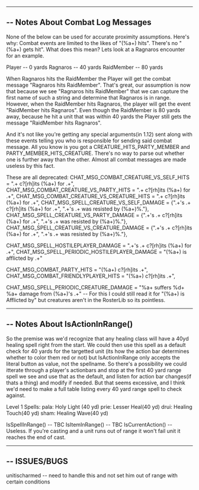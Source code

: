 ------------------------------------------------
-- Notes About Combat Log Messages
------------------------------------------------

None of the below can be used for accurate proximity assumptions. 
Here's why: Combat events are limited to the likes of "(%a+) hits". There's no "(%a+) gets hit". What does this mean? Lets look at a Ragnaros encounter for an example.

Player -- 0 yards
Ragnaros -- 40 yards
RaidMember -- 80 yards

When Ragnaros hits the RaidMember the Player will get the combat message "Ragnaros hits RaidMember". That's great, our assumption is now that because we see "Ragnaros hits RaidMember" that we can capture the first name of such a string and determine that Ragnaros is in range. However, when the RaidMember hits Ragnaros, the player will get the event "RaidMember hits Ragnaros". Even though the RaidMember is 80 yards away, because he hit a unit that was within 40 yards the Player still gets the message "RaidMember hits Ragnaros".

And it's not like you're getting any special arguments(in 1.12) sent along with these events telling you who is responsible for sending said combat message. All you know is you got a CREATURE_HITS_PARTY_MEMBER and PARTY_MEMBER_HITS_CREATURE. There's no way to parse out whether one is further away than the other. Almost all combat messages are made useless by this fact.

These are all deprecated:
CHAT_MSG_COMBAT_CREATURE_VS_SELF_HITS = ".+ c?[rh]its (%a+) for .+",
CHAT_MSG_COMBAT_CREATURE_VS_PARTY_HITS = ".+ c?[rh]its (%a+) for .+",
CHAT_MSG_COMBAT_CREATURE_VS_CREATURE_HITS = ".+ c?[rh]its (%a+) for .+",
CHAT_MSG_SPELL_CREATURE_VS_SELF_DAMAGE = {".+'s .+ c?[rh]its (%a+) for .+", ".+'s .+ was resisted by (%a+)%."},
CHAT_MSG_SPELL_CREATURE_VS_PARTY_DAMAGE = {".+'s .+ c?[rh]its (%a+) for .+", ".+'s .+ was resisted by (%a+)%."},
CHAT_MSG_SPELL_CREATURE_VS_CREATURE_DAMAGE = {".+'s .+ c?[rh]its (%a+) for .+", ".+'s .+ was resisted by (%a+)%."},

CHAT_MSG_SPELL_HOSTILEPLAYER_DAMAGE = ".+'s .+ c?[rh]its (%a+) for .+",
CHAT_MSG_SPELL_PERIODIC_HOSTILEPLAYER_DAMAGE = "(%a+) is afflicted by .+"

CHAT_MSG_COMBAT_PARTY_HITS = "(%a+) c?[rh]its .+",
CHAT_MSG_COMBAT_FRIENDLYPLAYER_HITS = "(%a+) c?[rh]its .+",

CHAT_MSG_SPELL_PERIODIC_CREATURE_DAMAGE = "%a+ suffers %d+ %a+ damage from (%a+)'s .+" -- For this I could still read it for "(%a+) is Afflicted by" but creatures aren't in the RosterLib so its pointless.

------------------------------------------------
-- Notes About IsActionInRange()
------------------------------------------------

So the premise was we'd recognize that any healing class will have a 40yd healing spell right from the start. We could then use this spell as a default check for 40 yards for the targetted unit (its how the action bar determines whether to color them red or not) but IsActionInRange only accepts the literal button as value, not the spellname. So there's a possibility we could itterate through a player's actionbars and stop at the first 40 yard range spell we see and use that as the default, and listen for action bar changes(if thats a thing) and modify if needed. But that seems excessive, and I think we'd need to make a full table listing every 40 yard range spell to check against.

Level 1 Spells:
pala: Holy Light (40 yd)
prie: Lesser Heal(40 yd)
drui: Healing Touch(40 yd)
sham: Healing Wave(40 yd)

IsSpellInRange() -- TBC
IsItemInRange() -- TBC
IsCurrentAction() -- Useless. If you're casting and a unit runs out of range it won't fail unit it reaches the end of cast.


------------------------------------------------
-- ISSUES/BUGS
------------------------------------------------
unitischarmed -- need to handle this and not set him out of range with certain conditions
